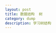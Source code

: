 ```yaml
---
layout: post
title: 数据结构  树
category: dump
description: 学习树结构
---
```







		
		


[Mukosame]:    http://sun035.github.io  "Mukosame"
